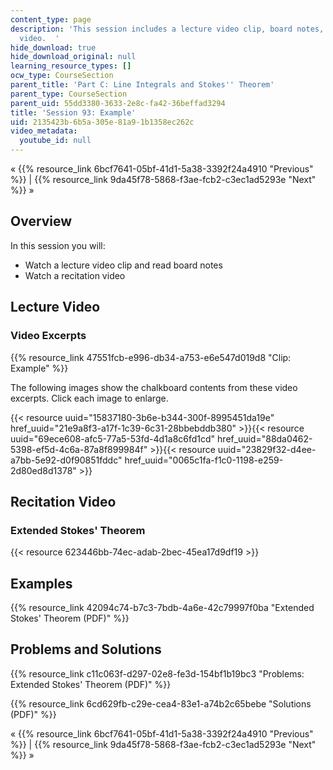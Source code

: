 ```yaml
---
content_type: page
description: 'This session includes a lecture video clip, board notes, and a recitation
  video.  '
hide_download: true
hide_download_original: null
learning_resource_types: []
ocw_type: CourseSection
parent_title: 'Part C: Line Integrals and Stokes'' Theorem'
parent_type: CourseSection
parent_uid: 55dd3380-3633-2e8c-fa42-36beffad3294
title: 'Session 93: Example'
uid: 2135423b-6b5a-305e-81a9-1b1358ec262c
video_metadata:
  youtube_id: null
---
```


« {{% resource_link 6bcf7641-05bf-41d1-5a38-3392f24a4910 "Previous" %}} | {{% resource_link 9da45f78-5868-f3ae-fcb2-c3ec1ad5293e "Next" %}} »

Overview
--------

In this session you will:

*   Watch a lecture video clip and read board notes
*   Watch a recitation video

Lecture Video
-------------

### Video Excerpts

{{% resource_link 47551fcb-e996-db34-a753-e6e547d019d8 "Clip: Example" %}}

The following images show the chalkboard contents from these video excerpts. Click each image to enlarge.

{{< resource uuid="15837180-3b6e-b344-300f-8995451da19e" href_uuid="21e9a8f3-a17f-1c39-6c31-28bbebddb380" >}}{{< resource uuid="69ece608-afc5-77a5-53fd-4d1a8c6fd1cd" href_uuid="88da0462-5398-ef5d-4c6a-87a8f899984f" >}}{{< resource uuid="23829f32-d4ee-a7bb-5e92-d0f90851fddc" href_uuid="0065c1fa-f1c0-1198-e259-2d80ed8d1378" >}}

Recitation Video
----------------

### Extended Stokes' Theorem

{{< resource 623446bb-74ec-adab-2bec-45ea17d9df19 >}}

Examples
--------

{{% resource_link 42094c74-b7c3-7bdb-4a6e-42c79997f0ba "Extended Stokes' Theorem (PDF)" %}}

Problems and Solutions
----------------------

{{% resource_link c11c063f-d297-02e8-fe3d-154bf1b19bc3 "Problems: Extended Stokes' Theorem (PDF)" %}}

{{% resource_link 6cd629fb-c29e-cea4-83e1-a74b2c65bebe "Solutions (PDF)" %}}

« {{% resource_link 6bcf7641-05bf-41d1-5a38-3392f24a4910 "Previous" %}} | {{% resource_link 9da45f78-5868-f3ae-fcb2-c3ec1ad5293e "Next" %}} »